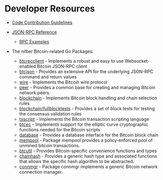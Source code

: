 # Developer Resources

* [Code Contribution Guidelines](https://github.com/nilber/btcd/tree/master/docs/code_contribution_guidelines.md)

* [JSON-RPC Reference](https://github.com/nilber/btcd/tree/master/docs/json_rpc_api.md)
  * [RPC Examples](https://github.com/nilber/btcd/tree/master/docs/json_rpc_api.md#ExampleCode)

* The nilber Bitcoin-related Go Packages:
  * [btcrpcclient](https://github.com/nilber/btcd/tree/master/rpcclient) - Implements a
    robust and easy to use Websocket-enabled Bitcoin JSON-RPC client
  * [btcjson](https://github.com/nilber/btcd/tree/master/btcjson) - Provides an extensive API
    for the underlying JSON-RPC command and return values
  * [wire](https://github.com/nilber/btcd/tree/master/wire) - Implements the
    Bitcoin wire protocol
  * [peer](https://github.com/nilber/btcd/tree/master/peer) -
    Provides a common base for creating and managing Bitcoin network peers.
  * [blockchain](https://github.com/nilber/btcd/tree/master/blockchain) -
    Implements Bitcoin block handling and chain selection rules
  * [blockchain/fullblocktests](https://github.com/nilber/btcd/tree/master/blockchain/fullblocktests) -
    Provides a set of block tests for testing the consensus validation rules
  * [txscript](https://github.com/nilber/btcd/tree/master/txscript) -
    Implements the Bitcoin transaction scripting language
  * [btcec](https://github.com/nilber/btcd/tree/master/btcec) - Implements
    support for the elliptic curve cryptographic functions needed for the
    Bitcoin scripts
  * [database](https://github.com/nilber/btcd/tree/master/database) -
    Provides a database interface for the Bitcoin block chain
  * [mempool](https://github.com/nilber/btcd/tree/master/mempool) -
    Package mempool provides a policy-enforced pool of unmined bitcoin
    transactions.
  * [btcutil](https://github.com/nilber/btcd/btcutil) - Provides Bitcoin-specific
    convenience functions and types
  * [chainhash](https://github.com/nilber/btcd/tree/master/chaincfg/chainhash) -
    Provides a generic hash type and associated functions that allows the
    specific hash algorithm to be abstracted.
  * [connmgr](https://github.com/nilber/btcd/tree/master/connmgr) -
    Package connmgr implements a generic Bitcoin network connection manager.
